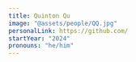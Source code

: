 ```yaml
---
title: Quinton Qu
image: "@assets/people/QQ.jpg"
personalLink: https://github.com/
startYear: "2024"
pronouns: "he/him"
---
```

